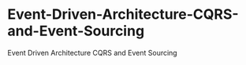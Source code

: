 # Event-Driven-Architecture-CQRS-and-Event-Sourcing
Event Driven Architecture CQRS and Event Sourcing
